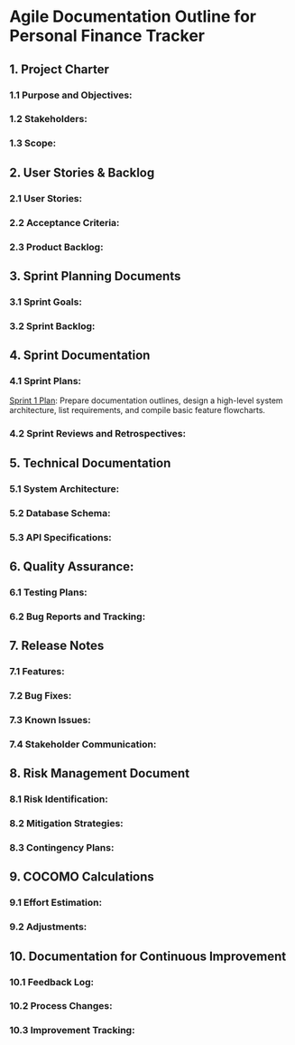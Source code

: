 # Agile Documentation Outline for Personal Finance Tracker

## 1. Project Charter
### 1.1 Purpose and Objectives:
### 1.2 Stakeholders: 
### 1.3 Scope:

## 2. User Stories & Backlog
### 2.1 User Stories:
### 2.2 Acceptance Criteria:
### 2.3 Product Backlog:

## 3. Sprint Planning Documents
### 3.1 Sprint Goals:
### 3.2 Sprint Backlog:

## 4. Sprint Documentation
### 4.1 Sprint Plans:
[Sprint 1 Plan](./Sprint1.md): Prepare documentation outlines, design a high-level system architecture, list requirements, and compile basic feature flowcharts.
### 4.2 Sprint Reviews and Retrospectives:

## 5. Technical Documentation
### 5.1 System Architecture:
### 5.2 Database Schema:
### 5.3 API Specifications:

## 6. Quality Assurance:
### 6.1 Testing Plans:
### 6.2 Bug Reports and Tracking:

## 7. Release Notes
### 7.1 Features:
### 7.2 Bug Fixes:
### 7.3 Known Issues:
### 7.4 Stakeholder Communication:

## 8. Risk Management Document
### 8.1 Risk Identification:
### 8.2 Mitigation Strategies:
### 8.3 Contingency Plans:

## 9. COCOMO Calculations
### 9.1 Effort Estimation:
### 9.2 Adjustments:

## 10. Documentation for Continuous Improvement
### 10.1 Feedback Log:
### 10.2 Process Changes:
### 10.3 Improvement Tracking:
